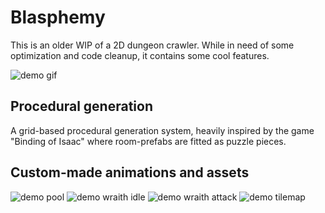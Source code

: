 # Blasphemy
This is an older WIP of a 2D dungeon crawler. While in need of some optimization and code cleanup, it contains some cool features.

![demo gif](images/showcase.gif)

## Procedural generation
A grid-based procedural generation system, heavily inspired by the game "Binding of Isaac" where room-prefabs are fitted as puzzle pieces.

## Custom-made animations and assets

![demo pool](images/pools.png)
![demo wraith idle](images/wraith_idle_resized.gif)
![demo wraith attack](images/wraith_attack_resized.gif)
![demo tilemap](images/tilemap.png)
